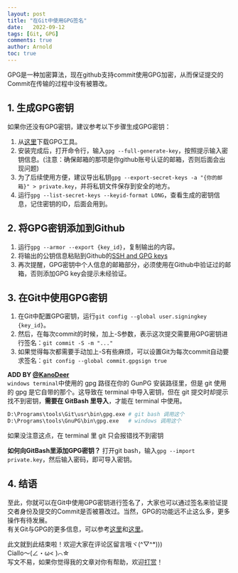 ```yaml
---
layout: post
title: "在Git中使用GPG签名"
date:   2022-09-12
tags: [Git, GPG]
comments: true
author: Arnold
toc: true
---
```


GPG是一种加密算法，现在github支持commit使用GPG加密，从而保证提交的Commit在传输的过程中没有被篡改。

<!-- more -->

## 1. 生成GPG密钥
如果你还没有GPG密钥，建议参考以下步骤生成GPG密钥：  
1. 从[这里](https://gnupg.org/download/)下载GPG工具。  
2. 安装完成后，打开命令行，输入`gpg --full-generate-key`，按照提示输入密钥信息。(注意：确保邮箱的那项是你github账号认证的邮箱，否则后面会出现问题)
3. 为了后续使用方便，建议导出私钥`gpg --export-secret-keys -a "{你的邮箱}" > private.key`，并将私钥文件保存到安全的地方。
4. 运行`gpg --list-secret-keys --keyid-format LONG`，查看生成的密钥信息，记住密钥的ID，后面会用到。

## 2. 将GPG密钥添加到Github
1. 运行`gpg --armor --export {key_id}`，复制输出的内容。
2. 将输出的公钥信息粘贴到Github的[SSH and GPG keys](https://github.com/settings/keys)
3. 再次提醒，GPG密钥中个人信息的邮箱部分，必须使用在Github中验证过的邮箱，否则添加GPG key会提示未经验证。
   
## 3. 在Git中使用GPG密钥
1. 在Git中配置GPG密钥，运行`git config --global user.signingkey {key_id}`。
2. 然后，在每次commit的时候，加上-S参数，表示这次提交需要用GPG密钥进行签名：`git commit -S -m "..."`
3. 如果觉得每次都需要手动加上-S有些麻烦，可以设置Git为每次commit自动要求签名：`git config --global commit.gpgsign true`
   
**ADD BY [@KanoDeer](https://github.com/YunTianming675)**  
`windows terminal`中使用的 gpg 路径在你的 GunPG 安装路径里，但是 git 使用的 gpg 是它自带的那个。这导致在 terminal 中导入密钥，但在 git 提交时却提示找不到密钥，**需要在 GitBash 里导入**，才能在 terminal 中使用。
``` bash
D:\Programs\tools\Git\usr\bin\gpg.exe # git bash 调用这个  
D:\Programs\tools\GnuPG\bin\gpg.exe   # windows 调用这个
```
如果没注意这点，在 terminal 里 git 只会报错找不到密钥

**如何向GitBash里添加GPG密钥？**
打开git bash，输入`gpg --import private.key`，然后输入密码，即可导入密钥。

## 4. 结语
至此，你就可以在Git中使用GPG密钥进行签名了，大家也可以通过签名来验证提交者身份及提交的Commit是否被篡改过。当然，GPG的功能远不止这么多，更多操作有待发展。  
有关Git与GPG的更多信息，可以参考[这里](https://docs.github.com/en/github/authenticating-to-github/managing-commit-signature-verification)和[这里](https://git-scm.com/book/en/v2/Git-Tools-Signing-Your-Work)。

此文就到此结束啦！欢迎大家在评论区留言哦ヾ(^▽^*)))  
Ciallo～(∠・ω< )⌒☆​  
写文不易，如果你觉得我的文章对你有帮助，欢迎[打赏](https://arnold117.github.io/likes/)！